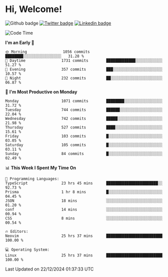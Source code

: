   # Hi, Welcome!
  ![Github badge](https://img.shields.io/github/followers/kraken-afk.svg?style=social&label=Follow&maxAge=2592000)
  [![Twitter badge](https://img.shields.io/badge/-Twitter-00acee?style=flat-square&logo=Twitter&logoColor=white)](https://twitter.com/trshppl)
  [![Linkedin badge](https://img.shields.io/badge/LinkedIn-0077B5?style=flat-square&logo=linkedin&logoColor=white)](https://www.linkedin.com/in/noveanrer)
<!--START_SECTION:waka-->
![Code Time](http://img.shields.io/badge/Code%20Time-555%20hrs%204%20mins-blue)

**I'm an Early 🐤** 

```text
🌞 Morning                1056 commits        ████████░░░░░░░░░░░░░░░░░   31.28 % 
🌆 Daytime                1731 commits        █████████████░░░░░░░░░░░░   51.27 % 
🌃 Evening                357 commits         ███░░░░░░░░░░░░░░░░░░░░░░   10.57 % 
🌙 Night                  232 commits         ██░░░░░░░░░░░░░░░░░░░░░░░   06.87 % 
```
📅 **I'm Most Productive on Monday** 

```text
Monday                   1071 commits        ████████░░░░░░░░░░░░░░░░░   31.72 % 
Tuesday                  744 commits         ██████░░░░░░░░░░░░░░░░░░░   22.04 % 
Wednesday                742 commits         █████░░░░░░░░░░░░░░░░░░░░   21.98 % 
Thursday                 527 commits         ████░░░░░░░░░░░░░░░░░░░░░   15.61 % 
Friday                   103 commits         █░░░░░░░░░░░░░░░░░░░░░░░░   03.05 % 
Saturday                 105 commits         █░░░░░░░░░░░░░░░░░░░░░░░░   03.11 % 
Sunday                   84 commits          █░░░░░░░░░░░░░░░░░░░░░░░░   02.49 % 
```


📊 **This Week I Spent My Time On** 

```text
💬 Programming Languages: 
TypeScript               23 hrs 45 mins      ███████████████████████░░   92.73 % 
Prisma                   1 hr 8 mins         █░░░░░░░░░░░░░░░░░░░░░░░░   04.45 % 
JSON                     18 mins             ░░░░░░░░░░░░░░░░░░░░░░░░░   01.20 % 
conf                     14 mins             ░░░░░░░░░░░░░░░░░░░░░░░░░   00.94 % 
CSS                      8 mins              ░░░░░░░░░░░░░░░░░░░░░░░░░   00.54 % 

🔥 Editors: 
Neovim                   25 hrs 37 mins      █████████████████████████   100.00 % 

💻 Operating System: 
Linux                    25 hrs 37 mins      █████████████████████████   100.00 % 
```


 Last Updated on 22/12/2024 01:37:33 UTC
<!--END_SECTION:waka-->